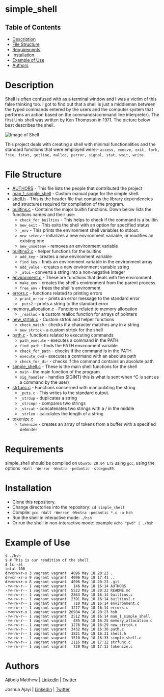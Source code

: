 # simple_shell

## Table of Contents
- [Description](#Description)
- [File Structure](#file-structure)
- [Requirements](#Requirements)
- [Installation](#Installation)
- [Example of Use](#example-of-use)
- [Authors](#Authors)


# Description
Shell is often confused with as a terminal window and I was a victim of this false thinking too. I got to find out that a shell is just a middleman between the typed commands entered by the users and the computer system that performs an action based on the commands(command line interpreter). The first Unix shell was written by Ken Thompson in 1971. The picture below best describes the shell.

![Image of Shell](https://miro.medium.com/max/700/0*-OOMpchdZWQZr4zw)

This project deals with creating a shell with minimal functionalities and the standard functions that were employed were:-
	`access, execve, exit, fork, free, fstat, getline, malloc, perror, signal, stat, wait, write`.


# File Structure
- [AUTHORS](./AUTHORS) - This file lists the people that contributed the project
- [man_1_simple_shell](./man_1_simple_shell) - Custom manual page for the simple shell.
- [shell.h](./shell.h) - This is the header file that contains the library dependencies and structures required for compilation of the program.
- [builtins.c](./builtins.c) - Contains the major builtin functions. Down below lists the functions names and their use:
  - `check_for_builtins` - This helps to check if the command is a builtin
  - `new_exit` - This exits the shell with an option for specified status
  - `_env` - This prints the environment shell variables to stdout.
  - `new_setenv` - initializes a new environment variable, or modifies an existing one
  - `new_unsetenv` - removes an environment variable
- [builtins2.c](./builtins2.c) - helper functions for the builtins
  - `add_key` - creates a new environment variable
  - `find_key` - finds an environment variable in the environment array
  - `add_value` - creates a new environment variable string
  - `_atoi` - converts a string into a non-negative integer
- [environment.c](./environment.c) - These are functions that deals with the environment.
  - `make_env` - creates the shell's environment from the parent process
  - `free_env` - frees the shell's environment
- [errors.c](./errors.c) - functions related to printing errors
  - `print_error` - prints an error message to the standard error
  - `_puts2` - prints a string to the standard error
- [memory_allocation.c](./memory_allocation.c) - Functions related to memory allocation
  - `_realloc` - a custom realloc function for arrays of pointers
- [new_strtok.c](./new_strtok.c) - Custom strtok and helper functions
  - `check_match` - checks if a character matches any in a string
  - `new_strtok` - a custom strtok for the shell
- [path.c](./path.c) - functions related to executing commands
  - `path_execute` - executes a command in the PATH
  - `find_path` - finds the PATH environment variable
  - `check_for_path` - checks if the command is in the PATH
  - `execute_cwd` - executes a command with an absolute path
  - `check_for_dir` - checks if the command contains an absolute path
- [simple_shell.c](./simple_shell.c) - These is the main shell functions for the shell
  - `main` - the main function of the program
  - `sig_handler` - handles SIGINT( this is what is sent when ^C is sent as a command by the user)
- [strfunc.c](./strfunc.c) - Functions concerned with manipulating the string
  - `_puts.c` - This writes to the standard output.
  - `_strdup` - duplicates a string
  - `_strcmpr` - compares two strings
  - `_strcat` - concatenates two strings with a / in the middle
  - `_strlen` - calculates the length of a string
- [tokenize.c](./tokenize.c)
  - `tokenize` - creates an array of tokens from a buffer with a specified delimiter

# Requirements

simple_shell should be compiled on `Ubuntu 20.04 LTS` using `gcc`, using the options `-Wall -Werror -Wextra -pedantic -std=gnu89`.

# Installation
- Clone this repository.
- Change directories into the repository:  `cd simple_shell `
- Compile: `gcc -Wall -Werror -Wextra -pedantic *.c -o hsh`
- Run the shell in interactive mode: `./hsh`
- Or run the shell in non-interactive mode: example `echo "pwd" | ./hsh`

# Example of Use

```
$ ./hsh
$ # This is our rendition of the shell
$ ls -al
total 100
drwxrwxr-x 3 vagrant vagrant  4096 May 18 20:23 .
drwxr-xr-x 9 vagrant vagrant  4096 May 18 17:41 ..
drwxrwxr-x 8 vagrant vagrant  4096 May 18 20:23 .git
-rw-rw-r-- 1 vagrant vagrant   146 May 18 16:14 AUTHORS
-rw-rw-r-- 1 vagrant vagrant  5522 May 18 20:22 README.md
-rw-rw-r-- 1 vagrant vagrant  2863 May 18 16:14 builtins.c
-rw-rw-r-- 1 vagrant vagrant  2391 May 18 16:14 builtins2.c
-rw-rw-r-- 1 vagrant vagrant   710 May 18 16:14 environment.c
-rw-rw-r-- 1 vagrant vagrant  1217 May 18 16:14 errors.c
-rwxrwxr-x 1 vagrant vagrant 26984 May 18 20:23 hsh
-rw-rw-r-- 1 vagrant vagrant  2512 May 18 16:14 man_1_simple_shell
-rw-rw-r-- 1 vagrant vagrant   485 May 18 16:25 memory_allocation.c
-rw-rw-r-- 1 vagrant vagrant  1276 May 18 16:29 new_strtok.c
-rw-rw-r-- 1 vagrant vagrant  3432 May 18 16:30 path.c
-rw-rw-r-- 1 vagrant vagrant  1821 May 18 16:31 shell.h
-rw-rw-r-- 1 vagrant vagrant  1510 May 18 16:33 simple_shell.c
-rw-rw-r-- 1 vagrant vagrant  2116 May 18 17:12 strfunc.c
-rw-rw-r-- 1 vagrant vagrant   720 May 18 17:13 tokenize.c
```

# Authors

Ajibola Matthew | [LinkedIn](https://linkedin.com/in/jibbycodes) | [Twitter](https://twitter.com/jibsyyyyy)

Joshua Ajayi | [LinkedIn](https://www.linkedin.com/in/hayjay71/) | [Twitter](https://twitter.com/HayJay71)
